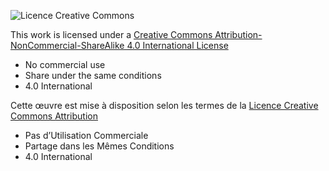 ![Licence Creative Commons](https://i.creativecommons.org/l/by-nc-sa/4.0/88x31.png)

This work is licensed under a [Creative Commons Attribution-NonCommercial-ShareAlike 4.0 International License](https://creativecommons.org/licenses/by-nc-sa/4.0/)
- No commercial use
- Share under the same conditions
- 4.0 International





Cette œuvre est mise à disposition selon les termes de la [Licence Creative Commons Attribution](https://creativecommons.org/licenses/by-nc-sa/4.0/)
- Pas d’Utilisation Commerciale  
- Partage dans les Mêmes Conditions 
- 4.0 International
